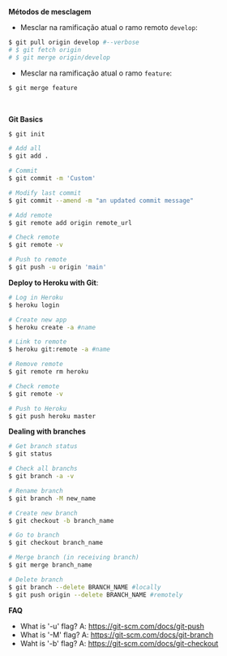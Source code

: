 **Métodos de mesclagem**

- Mesclar na ramificação atual o ramo remoto `develop`:
```bash
$ git pull origin develop #--verbose
# $ git fetch origin
# $ git merge origin/develop
```
- Mesclar na ramificação atual o ramo `feature`:
```bash
$ git merge feature
```
<br>

**Git Basics**

```bash
$ git init

# Add all
$ git add .

# Commit
$ git commit -m 'Custom'

# Modify last commit
$ git commit --amend -m "an updated commit message"

# Add remote
$ git remote add origin remote_url

# Check remote
$ git remote -v

# Push to remote
$ git push -u origin 'main'
```

**Deploy to Heroku with Git**:

```bash
# Log in Heroku
$ heroku login

# Create new app
$ heroku create -a #name

# Link to remote
$ heroku git:remote -a #name

# Remove remote
$ git remote rm heroku

# Check remote
$ git remote -v

# Push to Heroku
$ git push heroku master
```

**Dealing with branches**

```bash
# Get branch status
$ git status

# Check all branchs
$ git branch -a -v

# Rename branch
$ git branch -M new_name

# Create new branch
$ git checkout -b branch_name

# Go to branch
$ git checkout branch_name

# Merge branch (in receiving branch)
$ git merge branch_name

# Delete branch
$ git branch --delete BRANCH_NAME #locally
$ git push origin --delete BRANCH_NAME #remotely
```



**FAQ**
- What is '-u' flag? A: https://git-scm.com/docs/git-push
- What is '-M' flag? A: https://git-scm.com/docs/git-branch
- Waht is '-b' flag? A: https://git-scm.com/docs/git-checkout
